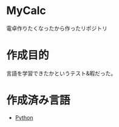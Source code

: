 # MyCalc
電卓作りたくなったから作ったリポジトリ

# 作成目的
言語を学習できたかというテスト&暇だった。

# 作成済み言語
<ul>
  <li><a href="https://github.com/Unigmos/MyCalc/tree/main/python">Python</a></li>
</ul>
